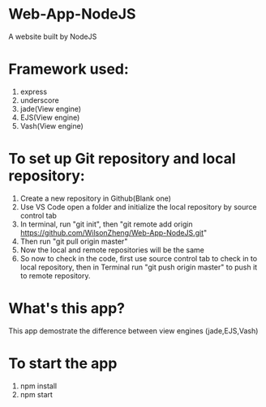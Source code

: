 # Web-App-NodeJS
A website built by NodeJS

# Framework used:
1. express
2. underscore
3. jade(View engine)
4. EJS(View engine)
5. Vash(View engine)

# To set up Git repository and local repository:
1. Create a new repository in Github(Blank one)
2. Use VS Code open a folder and initialize the local repository by source control tab
3. In terminal, run "git init", then "git remote add origin https://github.com/WilsonZheng/Web-App-NodeJS.git" 
4. Then run "git pull origin master" 
5. Now the local and remote repositories will be the same
6. So now to check in the code, first use source control tab to check in to local repository, then in Terminal run "git push origin master" to push it to remote repository.

# What's this app?

This app demostrate the difference between view engines (jade,EJS,Vash)

# To start the app
1. npm install
2. npm start
